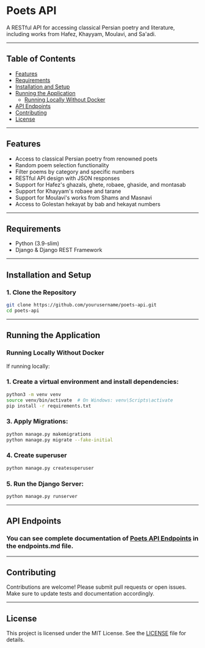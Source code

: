
# Poets API

A RESTful API for accessing classical Persian poetry and literature, including works from Hafez, Khayyam, Moulavi, and Sa'adi.

---

## Table of Contents

- [Features](#features)
- [Requirements](#requirements)
- [Installation and Setup](#installation-and-setup)
- [Running the Application](#running-the-application)
  - [Running Locally Without Docker](#Running-Locally-Without-Docker)
- [API Endpoints](#api-endpoints)
- [Contributing](#contributing)
- [License](#license)

---

## Features

- Access to classical Persian poetry from renowned poets
- Random poem selection functionality
- Filter poems by category and specific numbers
- RESTful API design with JSON responses
- Support for Hafez's ghazals, ghete, robaee, ghaside, and montasab
- Support for Khayyam's robaee and tarane
- Support for Moulavi's works from Shams and Masnavi
- Access to Golestan hekayat by bab and hekayat numbers

---

## Requirements

- Python (3.9-slim)
- Django & Django REST Framework

---

## Installation and Setup

### 1. Clone the Repository

```bash
git clone https://github.com/yourusername/poets-api.git
cd poets-api
```

---

## Running the Application

### Running Locally Without Docker

If running locally:
### 1. Create a virtual environment and install dependencies:

```bash
python3 -m venv venv
source venv/bin/activate  # On Windows: venv\Scripts\activate
pip install -r requirements.txt
```

### 3. Apply Migrations:

```bash
python manage.py makemigrations
python manage.py migrate --fake-initial
```

### 4. Create superuser
```bash
python manage.py createsuperuser
```

### 5. Run the Django Server:

```bash
python manage.py runserver
```

---

## API Endpoints

### You can see complete documentation of [Poets API Endpoints](endpoints.md) in the endpoints.md file.

---

## Contributing

Contributions are welcome! Please submit pull requests or open issues. Make sure to update tests and documentation accordingly.

---

## License

This project is licensed under the MIT License. See the [LICENSE](LICENSE) file for details.